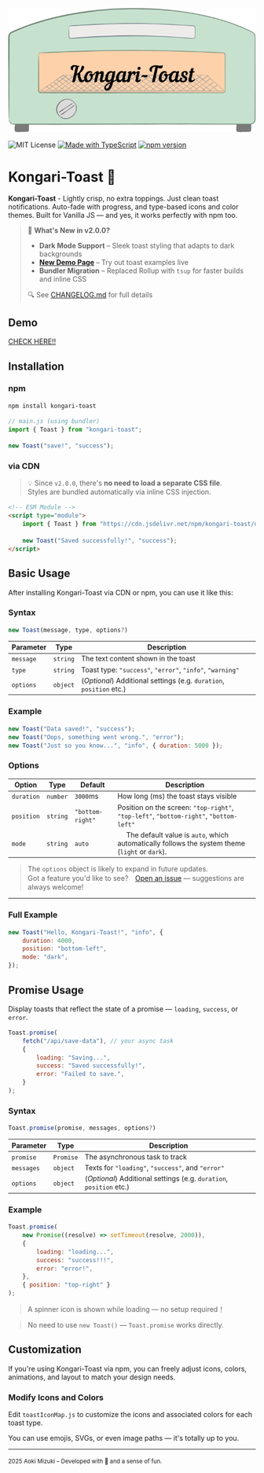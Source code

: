 <p align="center">
<img src="toaster.png" alt="toaster_image"/>
</p>

![MIT License](https://img.shields.io/badge/license-MIT-green.svg)
[![Made with TypeScript](https://img.shields.io/badge/TypeScript-checked-blue.svg)](https://www.typescriptlang.org/)
[![npm version](https://img.shields.io/npm/v/kongari-toast.svg)](https://www.npmjs.com/package/kongari-toast)

# Kongari-Toast 🍞

**Kongari-Toast** - Lightly crisp, no extra toppings. Just clean toast notifications. Auto-fade with progress, and type-based icons and color themes.
Built for Vanilla JS — and yes, it works perfectly with npm too.

> 📌 **What's New in v2.0.0?**
>
> -   **Dark Mode Support** – Sleek toast styling that adapts to dark backgrounds
> -   [**New Demo Page**](https://4okimi7uki.github.io/kongari-toast/) – Try out toast examples live
> -   **Bundler Migration** – Replaced Rollup with `tsup` for faster builds and inline CSS
>
> 🔍 See [CHANGELOG.md](https://github.com/4okimi7uki/kongari-toast/blob/main/changelog.md) for full details

## Demo

[CHECK HERE!!](https://4okimi7uki.github.io/kongari-toast/)

## Installation

### npm

```bash
npm install kongari-toast
```

```js
// main.js (using bundler)
import { Toast } from "kongari-toast";

new Toast("save!", "success");
```

### via CDN

> 💡 Since `v2.0.0`, there's **no need to load a separate CSS file**.  
> Styles are bundled automatically via inline CSS injection.

```html
<!-- ESM Module -->
<script type="module">
    import { Toast } from "https://cdn.jsdelivr.net/npm/kongari-toast/dist/toast.js";

    new Toast("Saved successfully!", "success");
</script>
```

## Basic Usage

After installing Kongari-Toast via CDN or npm, you can use it like this:

### Syntax

```js
new Toast(message, type, options?)
```

| Parameter | Type     | Description                                                         |
| --------- | -------- | ------------------------------------------------------------------- |
| `message` | `string` | The text content shown in the toast                                 |
| `type`    | `string` | Toast type: `"success"`, `"error"`, `"info"`, `"warning"`           |
| `options` | `object` | (_Optional_) Additional settings (e.g. `duration`, `position` etc.) |

### Example

```js
new Toast("Data saved!", "success");
new Toast("Oops, something went wrong.", "error");
new Toast("Just so you know...", "info", { duration: 5000 });
```

### Options

| Option     | Type     | Default          | Description                                                                                       |
| ---------- | -------- | ---------------- | ------------------------------------------------------------------------------------------------- |
| `duration` | `number` | `3000`ms         | How long (ms) the toast stays visible                                                             |
| `position` | `string` | `"bottom-right"` | Position on the screen: `"top-right"`, `"top-left"`, `"bottom-right"`, `"bottom-left"`            |
| `mode`     | `string` | `auto`           | 　 The default value is `auto`, which automatically follows the system theme (`light` or `dark`). |

> The `options` object is likely to expand in future updates.  
> Got a feature you'd like to see?　[Open an issue](https://github.com/4okimi7uki/kongari-toast/issues) — suggestions are always welcome!

---

### Full Example

```js
new Toast("Hello, Kongari-Toast!", "info", {
    duration: 4000,
    position: "bottom-left",
    mode: "dark",
});
```

## Promise Usage

Display toasts that reflect the state of a promise — `loading`, `success`, or `error`.

```js
Toast.promise(
    fetch("/api/save-data"), // your async task
    {
        loading: "Saving...",
        success: "Saved successfully!",
        error: "Failed to save.",
    }
);
```

### Syntax

```js
Toast.promise(promise, messages, options?)
```

| Parameter  | Type      | Description                                                         |
| ---------- | --------- | ------------------------------------------------------------------- |
| `promise`  | `Promise` | The asynchronous task to track                                      |
| `messages` | `object`  | Texts for `"loading"`, `"success"`, and `"error"`                   |
| `options`  | `object`  | (_Optional_) Additional settings (e.g. `duration`, `position` etc.) |

### Example

```js
Toast.promise(
    new Promise((resolve) => setTimeout(resolve, 2000)),
    {
        loading: "loading...",
        success: "success!!!",
        error: "error!",
    },
    { position: "top-right" }
);
```

> A spinner icon is shown while loading — no setup required！

> No need to use `new Toast()` — `Toast.promise` works directly.

## Customization

If you're using Kongari-Toast via npm, you can freely adjust icons, colors, animations, and layout to match your design needs.

### Modify Icons and Colors

Edit `toastIconMap.js` to customize the icons and associated colors for each toast type.

You can use emojis, SVGs, or even image paths — it's totally up to you.

---

<small>2025 Aoki Mizuki – Developed with 🍭 and a sense of fun.</small>
